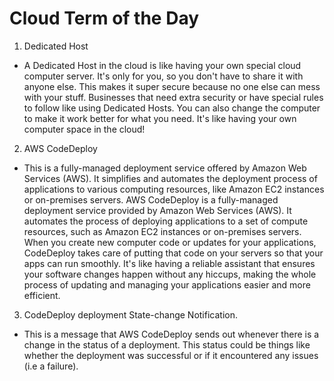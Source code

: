 ﻿# Cloud Term of the Day

1. Dedicated Host

* A Dedicated Host in the cloud is like having your own special cloud computer server. It's only for you, so you don't have to share it with anyone else. This makes it super secure because no one else can mess with your stuff. Businesses that need extra security or have special rules to follow like using Dedicated Hosts. You can also change the computer to make it work better for what you need. It's like having your own computer space in the cloud!

2. AWS CodeDeploy 

* This is a fully-managed deployment service offered by Amazon Web Services (AWS). It simplifies and automates the deployment process of applications to various computing resources, like Amazon EC2 instances or on-premises servers. AWS CodeDeploy is a fully-managed deployment service provided by Amazon Web Services (AWS). It automates the process of deploying applications to a set of compute resources, such as Amazon EC2 instances or on-premises servers. When you create new computer code or updates for your applications, CodeDeploy takes care of putting that code on your servers so that your apps can run smoothly. It's like having a reliable assistant that ensures your software changes happen without any hiccups, making the whole process of updating and managing your applications easier and more efficient. 

3. CodeDeploy deployment State-change Notification. 

* This is a message that AWS CodeDeploy sends out whenever there is a change in the status of a deployment. This status could be things like whether the deployment was successful or if it encountered any issues (i.e a failure).

